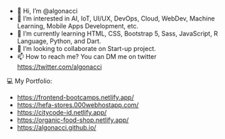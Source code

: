 - 👋 Hi, I’m @algonacci
- 👀 I’m interested in AI, IoT, UI/UX, DevOps, Cloud, WebDev, Machine Learning, Mobile Apps Development, etc.
- 🌱 I’m currently learning HTML, CSS, Bootstrap 5, Sass, JavaScript, R Language, Python, and Dart.
- 💞️ I’m looking to collaborate on Start-up project.
- 📫 How to reach me? You can DM me on twitter https://twitter.com/algonacci

💻 My Portfolio:
- https://frontend-bootcamps.netlify.app/
- https://hefa-stores.000webhostapp.com/
- https://citycode-id.netlify.app/
- https://organic-food-shop.netlify.app/
- https://algonacci.github.io/


<!---
mistercirenk/mistercirenk is a ✨ special ✨ repository because its `README.md` (this file) appears on your GitHub profile.
You can click the Preview link to take a look at your changes.
--->
